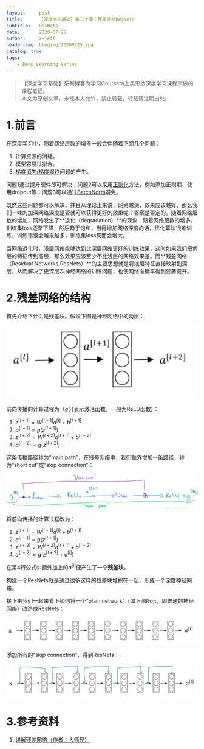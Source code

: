 ```yaml
---
layout:     post
title:      【深度学习基础】第三十课：残差网络ResNets
subtitle:   ResNets
date:       2020-07-25
author:     x-jeff
header-img: blogimg/20200725.jpg
catalog: true
tags:
    - Deep Learning Series
---
```

>【深度学习基础】系列博客为学习Coursera上吴恩达深度学习课程所做的课程笔记。  
>本文为原创文章，未经本人允许，禁止转载。转载请注明出处。

# 1.前言

在深度学习中，随着网络层数的增多一般会伴随着下面几个问题：

1. 计算资源的消耗。
2. 模型容易过拟合。
3. [梯度消失/梯度爆炸](http://shichaoxin.com/2020/02/07/深度学习基础-第十三课-梯度消失和梯度爆炸/)问题的产生。

问题1通过提升硬件即可解决；问题2可以采用[正则化](http://shichaoxin.com/2020/02/01/深度学习基础-第十一课-正则化/)方法，例如添加正则项、使用dropout等；问题3可以通过[BatchNorm](http://shichaoxin.com/2020/04/28/深度学习基础-第二十三课-Batch-Normalization/)避免。

既然这些问题都可以解决，并且从理论上来说，网络越深，效果应该越好，那么我们一味的加深网络深度是否就可以获得更好的效果呢？答案是否定的。随着网络层数的增加，网络发生了**退化（degradation）**的现象：随着网络层数的增多，训练集loss逐渐下降，然后趋于饱和，当再增加网络深度的话，优化算法很难训练，训练错误会越来越多，训练集loss反而会增大。

当网络退化时，浅层网络能够达到比深层网络更好的训练效果，这时如果我们把低层的特征传到高层，那么效果应该至少不比浅层的网络效果差。而**残差网络（Residual Networks,ResNets）**的主要思想就是将浅层特征直接映射到深层，从而解决了更深层次神经网络的训练问题，也使网络准确率得到显著提升。

# 2.残差网络的结构

首先介绍下什么是残差块。假设下图是神经网络中的两层：

![](https://github.com/x-jeff/BlogImage/raw/master/DeepLearningSeries/Lesson30/30x1.png)

前向传播的计算过程为（$g(\cdot)$表示激活函数，一般为ReLU函数）：

1. $z^{[l+1]}=W^{[l+1]}a^{[l]}+b^{[l+1]}$
2. $a^{[l+1]}=g(z^{[l+1]})$
3. $z^{[l+2]}=W^{[l+2]}a^{[l+1]}+b^{[l+2]}$
4. $a^{[l+2]}=g(z^{[l+2]})$

这条传播路径称为“main path”，在残差网络中，我们额外增加一条路径，称为“short cut”或“skip connection”：

![](https://github.com/x-jeff/BlogImage/raw/master/DeepLearningSeries/Lesson30/30x2.png)

将前向传播的计算过程改为：

1. $z^{[l+1]}=W^{[l+1]}a^{[l]}+b^{[l+1]}$
2. $a^{[l+1]}=g(z^{[l+1]})$
3. $z^{[l+2]}=W^{[l+2]}a^{[l+1]}+b^{[l+2]}$
4. $a^{[l+2]}=g(z^{[l+2]}+a^{[l]})$

在第4行公式中额外加上的$a^{[l]}$便产生了一个**残差块**。

构建一个ResNets就是通过很多这样的残差块堆积在一起，形成一个深度神经网络。

接下来我们一起来看下如何将一个“plain network”（如下图所示，即普通的神经网络）改造成ResNets：

![](https://github.com/x-jeff/BlogImage/raw/master/DeepLearningSeries/Lesson30/30x3.png)

添加所有的“skip connection”，得到ResNets：

![](https://github.com/x-jeff/BlogImage/raw/master/DeepLearningSeries/Lesson30/30x4.png)

# 3.参考资料

1. [详解残差网络（作者：大师兄）](https://zhuanlan.zhihu.com/p/42706477)